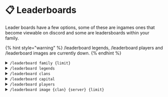 # 📋 Leaderboards

Leader boards have a few options, some of these are ingames ones that become viewable on discord and some are leadersboards within your family.

{% hint style="warning" %}
/leaderboard legends, /leaderboard players and /leaderboard images are currently down.
{% endhint %}

<details>

<summary><code>/leaderboard family {limit}</code></summary>

Gives a leaderboard for everyone in the family trophies

![](<../.gitbook/assets/Screenshot 2023-10-02 at 20.58.33.png>)

</details>

<details>

<summary><code>/leaderboard legends</code></summary>

Shows a legend leaderboard for everyone in legends within your family. Can be filter ordered using the attached filters.

![](<../.gitbook/assets/Screenshot 2023-10-02 at 20.58.51.png>)

</details>

<details>

<summary><code>/leaderboard clans</code></summary>

Shows the ingame leaderboard for the selected country

![](<../.gitbook/assets/Screenshot 2023-10-02 at 20.59.00.png>)

</details>

<details>

<summary><code>/leaderboard capital</code></summary>

Shows the leaderboard for clan capital in the selected country.

![](<../.gitbook/assets/Screenshot 2023-10-02 at 20.59.13.png>)

</details>

<details>

<summary><code>/leaderboard players</code></summary>

Shows the player leaderboard from ingame in the selected country

![](<../.gitbook/assets/Screenshot 2023-10-02 at 20.59.30.png>)

</details>

<details>

<summary><code>/leaderboard image {clan} {server} {limit}</code></summary>

Create a beautiful image with the results of the following options :

![](<../.gitbook/assets/image (59).png>)

</details>
